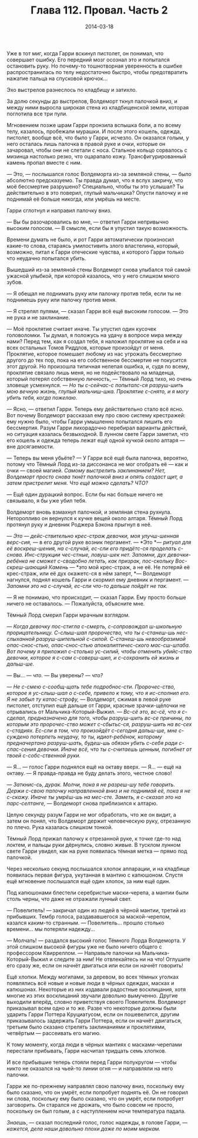 ﻿---
title: "Глава 112. Провал. Часть 2"
description: "Глава 112. Провал. Часть 2"
categories: "глава"
layout: "chapters"
weight: "112"
date: "2014-03-18"
lastmod: "2019-08-13"
---

Уже в тот миг, когда Гарри вскинул пистолет, он понимал, что совершает ошибку. Его передний мозг осознал это и попытался остановить руку. Но почему-то тошнотворная уверенность в ошибке распространилась по телу недостаточно быстро, чтобы предотвратить нажатие пальца на спусковой крючок…

Эхо выстрелов разнеслось по кладбищу и затихло.

За долю секунды до выстрелов, Волдеморт ткнул палочкой вниз, и между ними выросла широкая стена из кладбищенской земли, которая поглотила все три пули.

Мгновением позже шрам Гарри пронзила вспышка боли, а по всему телу, казалось, пробежали мурашки. И после этого кошель, одежда, пистолет, вообще всё, что было у Гарри, исчезло. Он оказался голым, у него осталась лишь палочка в правой руке и очки, которые он зачаровал, чтобы они не слетали с носа. Стальное кольцо сорвалось с мизинца настолько резко, что оцарапало кожу. Трансфигурированный камень пропал вместе с ним.

— Это, — послышался голос Волдеморта из-за земляной стены, — было абсолютно предсказуемо. Ты правда думал, что я вслух закричу, что моё бессмертие разрушено? Специально, чтобы ты это услышал? Ты действительно в это поверил, глупый мальчишка? Опусти палочку и не поднимай её больше никогда, или умрёшь на месте.

Гарри сглотнул и направил палочку вниз.

— Вы бы разочаровались во мне, — ответил Гарри непривычно высоким голосом. — В смысле, если бы я упустил такую возможность.

Времени думать не было, и рот Гарри автоматически произносил какие-то слова, стараясь умилостивить злого властелина, который, возможно, питал к Гарри отеческие чувства, и которого Гарри только что неудачно попытался убить.

Вышедший из-за земляной стены Волдеморт снова улыбался той самой ужасной улыбкой, при которой казалось, что у него слишком много зубов.

— Я обещал не поднимать руку или палочку против тебя, если ты не поднимешь руку или палочку против меня.

— Я стрелял пулями, — сказал Гарри всё ещё высоким голосом. — Это не рука и не заклинание.

— Моё проклятие считает иначе. Ты упустил один кусочек головоломки. Ты думал, я положусь на удачу в вопросе мира между нами? Перед тем, как я создал тебя, я наложил проклятие на себя и на всех остальных Томов Риддлов, которые произойдут от меня. Проклятие, которое помешает любому из нас угрожать бессмертию другого до тех пор, пока на его собственное бессмертие не покусится этот другой. Но произошла типичная нелепая ошибка, и, судя по всему, проклятие связало лишь меня, но не подействовало на младенца, который потерял собственную личность, — Тёмный Лорд тихо, но очень зловеще усмехнулся. — *Но ты с-сейчас-с попыталс-ся разруш-шить мою вечную жизнь, глупый мальчиш-шка. Проклятие с-снято, и я могу убить тебя, когда пожелаю.*

— Ясно, — ответил Гарри. Теперь ему действительно стало всё ясно. Вот почему Волдеморт рассказал ему про свою систему крестражей: ему нужно было, чтобы Гарри умышленно попытался лишить его бессмертия. Разум Гарри лихорадочно перебирал варианты действий, но ситуация казалась безвыходной. В лунном свете Гарри заметил, что его кошель и одежда теперь лежат ещё одной кучкой около алтаря — вне досягаемости.

— Теперь вы меня убьёте? — У Гарри всё ещё была палочка, вероятно, потому что Тёмный Лорд из-за диссонанса не мог отобрать её — как и очки — своей магией. *Самому выстрелить заклинанием? Нет, Волдеморт просто снова ткнёт палочкой вниз и опять создаст щит, а затем пристрелит меня. Что ещё можно сделать? ЧТО?*

— Ещё один дурацкий вопрос. Если бы нас больше ничего не связывало, я бы уже убил тебя.

Волдеморт вновь взмахнул палочкой, и земляная стена рухнула. Неторопливо он вернулся к кучке вещей около алтаря. Тёмный Лорд протянул руку и дневник Роджера Бэкона прыгнул в неё.

— *Это* — *дейс-ствительно крес-страж девочки, моя улучш-шенная верс-сия,* — в его другой руке возник пергамент. — *Это *— *ритуал для её воскреш-шения, на с-случай, ес-сли его придётс-ся проделать с-снова. Инс-струкции чес-стные, ловуш-шек нет. Запомни, дух девочки-ребёнка не сможет с-сводобно летать, как призрак, пос-скольку Вос-скреш-шающий Камень* — *это мой крес-страж, а не её. Не потеряй её крес-страж, или её дух окажетс-ся в нём заперт, *— Волдеморт нагнулся, поднял кошель Гарри и скормил ему дневник и пергамент. — *Запомни это на с-случай, ес-сли что-то дальше пойдёт не так.*

— Я не понимаю, что происходит, — сказал Гарри. Ему просто больше ничего не оставалось. — Пожалуйста, объясните мне.

Тёмный Лорд смерил Гарри мрачным взглядом.

— *Когда девочку пос-стигла с-смерть, с-сопровождал ш-школьную прорицательницу. С-слыш-шал пророчество, что ты с-станеш-шь нес-слыханной разруш-шительной с-силой. С-станеш-шь невообразимой опас-снос-стью, опас-снос-стью апокалиптичес-ского мас-сш-штаба. Вот почему я приложил с-столько ус-силий, чтобы отменить убийс-ство девочки, которое я с-сам с-соверш-шил, и с-сохранить ей жизнь и дальш-ше.*

— Вы…  — *что.* — Вы уверены? — *что?*

— *Не с-смею с-сообщ-щать тебе подробнос-сти. Пророчес-ство, которое я ус-слыш-шал о с-себе, привело к тому, что я ис-сполнил его. Я не забыл ту катас-строфу,* — Волдеморт, сжимая в левой руке пистолет, отступил ещё дальше от Гарри, красные зрачки-щёлочки не отрывались от Мальчика-Который-Выжил. — *Вс-сё это, вс-сё, что я с-сделал, предназначено для того, чтобы разруш-шить вс-се причины, по которым это пророчес-ство может с-сбытьс-ся, разруш-шить на вс-сех с-стадиях. Ес-сли в том, что произойдёт с-сегодня дальш-ше, мне с-суждено потерпеть неудачу, то ты, идиот-ребёнок, которому предначертано разруш-шать, будеш-шь обязан убить с-себя ради с-спас-сения девочки. Иначе всё, что ты с-считаешь ценным, погибнет от твоей с-собс-ственной руки.*

— Я… — голос Гарри поднялся ещё на октаву вверх. — Я… — ещё на октаву. — Я правда-правда не буду делать этого, честное слово!

— *Заткнис-сь, дурак. Молчи, пока я не разреш-шу тебе говорить. Держи с-свою палочку направленной вниз и не поднимай её, пока я не с-скажу. Иначе ты умрёш-шь на мес-сте. Заметь, я с-сказал это на парс-селтанге,* — Волдеморт снова приблизился к алтарю.

Целую секунду разум Гарри не мог обработать, что же он видит, а затем он понял, что Волдеморт держит человеческую руку, отрезанную по плечо. Рука казалась слишком тонкой.

Тёмный Лорд прижал палочку к отрезанной руке, к точке где-то над локтем, и пальцы руки дёрнулись, словно живые. В тусклом лунном свете Гарри увидел, как на руке появилась тёмная метка — прямо под палочкой.

Через несколько секунд послышался хлопок аппарации, и на кладбище появилась первая фигура, укутанная в мантию с капюшоном. Спустя ещё мгновение послышался ещё один хлопок, за ним ещё один.

Под капюшонами блестели серебристые маски-черепа, а мантии были столь черны, что даже не отражали лунный свет.

— Повелитель! — закричал один из людей в чёрной мантии, третий из прибывших. Тембр голоса, раздававшегося за маской-черепом, казался каким-то странным. — Повелитель… прошло столько времени… мы потеряли надежду… 

— Молчать! — раздался высокий голос Тёмного Лорда Волдеморта. У этой слишком высокой фигуры уже не было ничего общего с профессором Квирреллом. — Направьте палочки на Мальчика-Который-Выжил и следите за ним! Не отвлекайтесь ни на что! Оглушите его сразу же, если он начнёт двигаться или если он начнёт говорить!

Ещё хлопки. Между могилами, за деревом, во всех тёмных уголках появлялись всё новые и новые люди в чёрных одеждах, масках и капюшонах. Некоторые из них издавали радостные восклицания, хотя многие из этих восклицаний звучали довольно вымученно. Другие выходили вперёд, словно приветствуя своего Повелителя. Волдеморт приказывал всем одно и то же. Разве что некоторые должны были ударить Гарри Поттера Круциатусом, если он пошевелится, другим приказывалось задержать Гарри Поттера, если он начнёт двигаться, третьим было сказано стрелять заклинаниями и проклятиями, четвёртым — рассеивать его магию.

К тому моменту, когда люди в чёрных мантиях с масками-черепами перестали прибывать, Гарри насчитал тридцать семь хлопков.

И все прибывшие теперь стояли перед Гарри полукругом — чтобы никто не оказался на чьей-то линии огня — и направляли на него палочки.

Гарри же по-прежнему направлял свою палочку вниз, поскольку ему было сказано, что он умрёт, если попробует поднять её. Он не говорил ни слова, поскольку ему было сказано, что он умрёт, если попробует заговорить. Он старался не дрожать, что было совсем не просто, поскольку он был голым, а с наступлением ночи температура падала.

*Знаешь*, — сказал последний голос, голос надежды, в голове Гарри, — *кажется, дела наши довольно плохи даже по моим меркам.*

